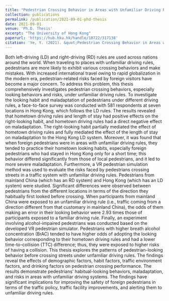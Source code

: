 ```yaml
---
title: "Pedestrian Crossing Behavior in Areas with Unfamiliar Driving Rules"
collection: publications
permalink: /publication/2021-09-01-phd-thesis
date: 2021-09-01
venue: 'Ph.D. Thesis'
excerpt: "The University of Hong Kong"
paperurl: 'https://hub.hku.hk/handle/10722/317138'
citation: 'Ye, Y. (2021). &quot;Pedestrian Crossing Behavior in Areas with Unfamiliar Driving Rules.&quot; <i>Ph.D. Thesis</i>, The University of Hong Kong.'
---
```


Both left-driving (LD) and right-driving (RD) rules are used across nations around the world. When traveling to places with unfamiliar driving rules, pedestrians are more likely to exhibit various crossing behaviors and make mistakes. With increased international travel owing to rapid globalization in the modern era, pedestrian-related risks faced by foreign visitors have become a major concern. To address this problem, this thesis comprehensively investigates pedestrian crossing behaviors, especially looking behaviors and risks, under unfamiliar driving rules. To investigate the looking habit and maladaptation of pedestrians under different driving rules, a face-to-face survey was conducted with 581 respondents at seven locations in Hong Kong, which follows the LD rules. The results revealed that hometown driving rules and length of stay had positive effects on the right-looking habit, and hometown driving rules had a direct negative effect on maladaptation. The right-looking habit partially mediated the effect of hometown driving rules and fully mediated the effect of the length of stay on maladaptation to the Hong Kong LD system. Moreover, it was found that when foreign pedestrians were in areas with unfamiliar driving rules, they tended to practice their hometown looking habits, especially foreign pedestrians who had stayed in Hong Kong only for a short time; this behavior differed significantly from those of local pedestrians, and it led to more severe maladaptation. Furthermore, a VR pedestrian simulation method was used to evaluate the risks faced by pedestrians crossing streets in a traffic system with unfamiliar driving rules. Pedestrians from mainland China (which has an RD system) and Hong Kong (which has an LD system) were studied. Significant differences were observed between pedestrians from the different locations in terms of the direction they habitually first looked before crossing. When participants from mainland China were exposed to an unfamiliar driving rule (i.e., traffic coming from a direction different from that customary in mainland China), the odds of them making an error in their looking behavior were 2.93 times those of participants exposed to a familiar driving rule. Finally, an experiment involving alcohol-impaired pedestrians was conducted based on the developed VR pedestrian simulator. Pedestrians with higher breath alcohol concentration (BrAC) tended to have higher odds of adopting the looking behavior corresponding to their hometown driving rules and had a lower time-to-collision (TTC) difference; thus, they were exposed to higher risks of having a collision. This thesis explores the patterns of pedestrian-looking behavior before crossing streets under unfamiliar driving rules. The findings reveal the effects of demographic factors, habit factors, traffic environment factors, and drinking factors on pedestrian crossing performance. The results demonstrate pedestrians’ habitual-looking behaviors, maladaptation, and risks in areas with unfamiliar driving systems. The findings have significant implications for improving the safety of foreign pedestrians in terms of the traffic policy, traffic facility improvements, and alerting them to unfamiliar driving rules.

